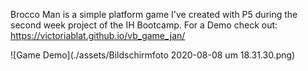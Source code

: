 Brocco Man is a simple platform game I've created with P5 during the second week project of the IH Bootcamp. 
For a Demo check out: https://victoriablat.github.io/vb_game_jan/

![Game Demo](./assets/Bildschirmfoto 2020-08-08 um 18.31.30.png)

